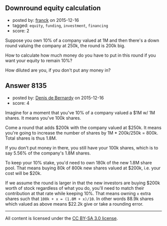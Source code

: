 ## Downround equity calculation

- posted by: [franck](https://stackexchange.com/users/2321339/franck) on 2015-12-16
- tagged: `equity`, `funding`, `investment`, `financing`
- score: 2

Suppose you own 10% of a company valued at 1M and then there's a down round valuing the company at 250k, the round is 200k big. 

How to calculate how much money do you have to put in this round if you want your equity to remain 10%?

How diluted are you, if you don't put any money in?


## Answer 8135

- posted by: [Denis de Bernardy](https://stackexchange.com/users/182468/denis-de-bernardy) on 2015-12-16
- score: 4

Imagine for a moment that you've 10% of a company valued a $1M w/ 1M shares. It means you've 100k shares.

Come a round that adds $200k with the company valued at $250k. It means you're going to increase the number of shares by 1M * 200k/250k = 800k. Total shares is thus 1.8M.

If you don't put money in there, you still have your 100k shares, which is to say 5.56% of the company's 1.8M shares.

To keep your 10% stake, you'd need to own 180k of the new 1.8M share pool. That means buying 80k of 800k new shares valued at $200k, i.e. your cost will be $20k.

If we assume the round is larger in that the new investors are buying $200k worth of stock regardless of what you do, you'll need to match their contribution at that rate while keeping 10%. That means owning `x` extra shares such that `100k + x = (1.8M + x)/10`. In other words 88.9k shares which valued as above means $22.2k give or take a rounding error.



---

All content is licensed under the [CC BY-SA 3.0 license](https://creativecommons.org/licenses/by-sa/3.0/).

